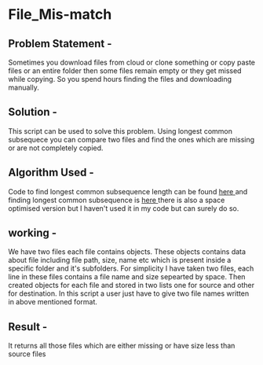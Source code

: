 # File_Mis-match
<h2>Problem Statement - </h2>
Sometimes you download files from cloud or clone something or copy paste files or an entire folder then some files remain empty or they get missed while copying.
So you spend hours finding the files and downloading manually.

<h2>Solution - </h2>
This script can be used to solve this problem. Using longest common subsequece you can compare two files and find the ones which are missing or are not completely copied.

<h2>Algorithm Used - </h2>
Code to find longest common subsequence length can be found <a href = "https://www.geeksforgeeks.org/longest-common-subsequence-dp-4/"> here </a>
and finding longest common subsequence is <a href = "https://www.geeksforgeeks.org/printing-longest-common-subsequence/">here </a>
there is also a space optimised version but I haven't used it in my code but can surely do so.

<h2>working - </h2>
We have two files each file contains objects. These objects contains data about file including file path, size, name etc which is present inside a specific folder and it's subfolders.
For simplicity I have taken two files, each line in these files contains a file name and size sepearted by space.
Then created objects for each file and stored in two lists one for source and other for destination.
In this script a user just have to give two file names written in above mentioned format.

<h2>Result - </h2>
It returns all those files which are either missing or have size less than source files
